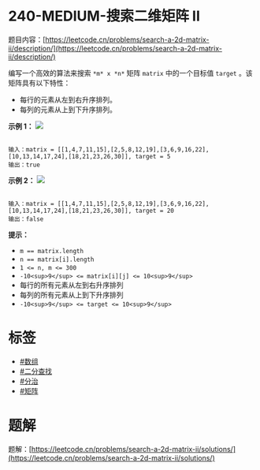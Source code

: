 # 240-MEDIUM-搜索二维矩阵 II
题目内容：[https://leetcode.cn/problems/search-a-2d-matrix-ii/description/](https://leetcode.cn/problems/search-a-2d-matrix-ii/description/)

编写一个高效的算法来搜索 `*m* x *n*` 矩阵 `matrix` 中的一个目标值 `target` 。该矩阵具有以下特性：

* 每行的元素从左到右升序排列。
* 每列的元素从上到下升序排列。

**示例 1：**
![](https://assets.leetcode-cn.com/aliyun-lc-upload/uploads/2020/11/25/searchgrid2.jpg)

```

输入：matrix = [[1,4,7,11,15],[2,5,8,12,19],[3,6,9,16,22],[10,13,14,17,24],[18,21,23,26,30]], target = 5
输出：true
```

**示例 2：**
![](https://assets.leetcode-cn.com/aliyun-lc-upload/uploads/2020/11/25/searchgrid.jpg)

```

输入：matrix = [[1,4,7,11,15],[2,5,8,12,19],[3,6,9,16,22],[10,13,14,17,24],[18,21,23,26,30]], target = 20
输出：false
```

**提示：**

* `m == matrix.length`
* `n == matrix[i].length`
* `1 <= n, m <= 300`
* `-10<sup>9</sup> <= matrix[i][j] <= 10<sup>9</sup>`
* 每行的所有元素从左到右升序排列
* 每列的所有元素从上到下升序排列
* `-10<sup>9</sup> <= target <= 10<sup>9</sup>`

# 标签
- [#数组](https://leetcode.cn/tag/array)
- [#二分查找](https://leetcode.cn/tag/binary-search)
- [#分治](https://leetcode.cn/tag/divide-and-conquer)
- [#矩阵](https://leetcode.cn/tag/matrix)

# 题解
题解：[https://leetcode.cn/problems/search-a-2d-matrix-ii/solutions/](https://leetcode.cn/problems/search-a-2d-matrix-ii/solutions/)

